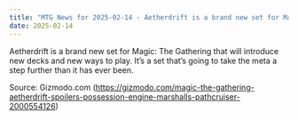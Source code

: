 ```yaml
---
title: "MTG News for 2025-02-14 - Aetherdrift is a brand new set for Magic: The Gath..."
date: 2025-02-14
---
```


Aetherdrift is a brand new set for Magic: The Gathering that will introduce new decks and new ways to play. It’s a set that’s going to take the meta a step further than it has ever been.

Source: Gizmodo.com (https://gizmodo.com/magic-the-gathering-aetherdrift-spoilers-possession-engine-marshalls-pathcruiser-2000554126)
